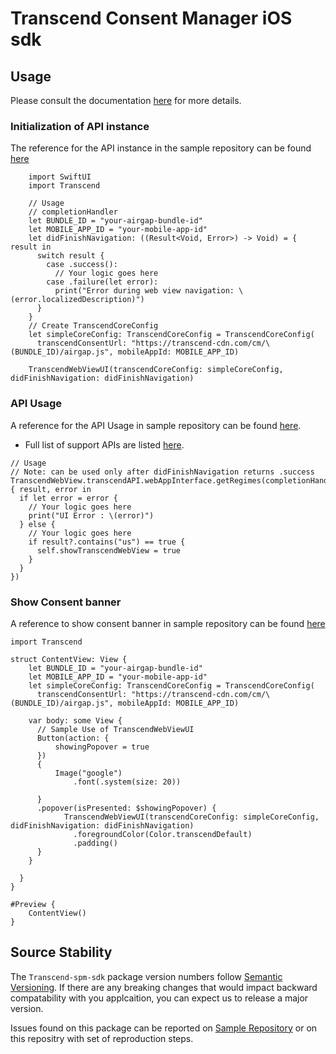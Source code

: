# Transcend Consent Manager iOS sdk

## Usage
Please consult the documentation [here](https://docs.transcend.io/docs/consent-management/mobile-consent/ios) for more details.

### Initialization of API instance 

The reference for the API instance in the sample repository can be found [here](https://github.com/transcend-io/consent-manager-ios-sample-sdk/blob/dev/sampleSDK/sampleSDKApp.swift#L45)
```
    import SwiftUI
    import Transcend
    
    // Usage
    // completionHandler
    let BUNDLE_ID = "your-airgap-bundle-id"
    let MOBILE_APP_ID = "your-mobile-app-id"
    let didFinishNavigation: ((Result<Void, Error>) -> Void) = { result in
      switch result {
        case .success():
          // Your logic goes here
        case .failure(let error):
          print("Error during web view navigation: \(error.localizedDescription)")
      }
    }
    // Create TranscendCoreConfig
    let simpleCoreConfig: TranscendCoreConfig = TranscendCoreConfig(
      transcendConsentUrl: "https://transcend-cdn.com/cm/\(BUNDLE_ID)/airgap.js", mobileAppId: MOBILE_APP_ID)
    
    TranscendWebViewUI(transcendCoreConfig: simpleCoreConfig, didFinishNavigation: didFinishNavigation)
```


### API Usage

A reference for the API Usage in sample repository can be found [here](https://github.com/transcend-io/consent-manager-ios-sample-sdk/blob/dev/sampleSDK/HomeView.swift#L33).
- Full list of support APIs are listed [here](https://docs.transcend.io/docs/consent-management/mobile-consent/ios/api#1.0.9:definitions-and-usage-of-the-api).
```
// Usage
// Note: can be used only after didFinishNavigation returns .success
TranscendWebView.transcendAPI.webAppInterface.getRegimes(completionHandler: { result, error in
  if let error = error {
    // Your logic goes here
    print("UI Error : \(error)")
  } else {
    // Your logic goes here
    if result?.contains("us") == true {
      self.showTranscendWebView = true
    }
  }
})
```

### Show Consent banner
A reference to show consent banner in sample repository can be found [here](https://github.com/transcend-io/consent-manager-ios-sample-sdk/blob/dev/sampleSDK/HomeView.swift#L121)

```
import Transcend

struct ContentView: View {
    let BUNDLE_ID = "your-airgap-bundle-id"
    let MOBILE_APP_ID = "your-mobile-app-id"
    let simpleCoreConfig: TranscendCoreConfig = TranscendCoreConfig(
      transcendConsentUrl: "https://transcend-cdn.com/cm/\(BUNDLE_ID)/airgap.js", mobileAppId: MOBILE_APP_ID)

    var body: some View {
      // Sample Use of TranscendWebViewUI
      Button(action: {
          showingPopover = true
      })
      {
          Image("google")
              .font(.system(size: 20))
          
      }
      .popover(isPresented: $showingPopover) {
            TranscendWebViewUI(transcendCoreConfig: simpleCoreConfig, didFinishNavigation: didFinishNavigation)
              .foregroundColor(Color.transcendDefault)
              .padding()
      }
    }
                        
  }
}

#Preview {
    ContentView()
}
```


## Source Stability

The `Transcend-spm-sdk` package version numbers follow [Semantic Versioning](https://semver.org/). If there are any breaking changes that would impact backward compatability with you applcaition, you can expect us to release a major version.

Issues found on this package can be reported on [Sample Repository](https://github.com/transcend-io/consent-manager-ios-sample-sdk) or on this repositry with set of reproduction steps.